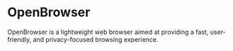 # OpenBrowser
OpenBrowser is a lightweight web browser aimed at providing a fast, user-friendly, and privacy-focused browsing experience.

